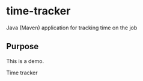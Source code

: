# time-tracker
Java (Maven) application for tracking time on the job

## Purpose
This is a demo. 

Time tracker

